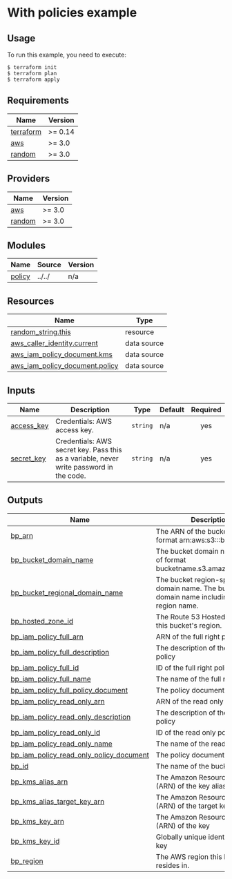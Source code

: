 # With policies example

## Usage

To run this example, you need to execute:

```
$ terraform init
$ terraform plan
$ terraform apply
```

<!-- BEGINNING OF PRE-COMMIT-TERRAFORM DOCS HOOK -->
## Requirements

| Name | Version |
|------|---------|
| <a name="requirement_terraform"></a> [terraform](#requirement\_terraform) | >= 0.14 |
| <a name="requirement_aws"></a> [aws](#requirement\_aws) | >= 3.0 |
| <a name="requirement_random"></a> [random](#requirement\_random) | >= 3.0 |

## Providers

| Name | Version |
|------|---------|
| <a name="provider_aws"></a> [aws](#provider\_aws) | >= 3.0 |
| <a name="provider_random"></a> [random](#provider\_random) | >= 3.0 |

## Modules

| Name | Source | Version |
|------|--------|---------|
| <a name="module_policy"></a> [policy](#module\_policy) | ../../ | n/a |

## Resources

| Name | Type |
|------|------|
| [random_string.this](https://registry.terraform.io/providers/hashicorp/random/latest/docs/resources/string) | resource |
| [aws_caller_identity.current](https://registry.terraform.io/providers/hashicorp/aws/latest/docs/data-sources/caller_identity) | data source |
| [aws_iam_policy_document.kms](https://registry.terraform.io/providers/hashicorp/aws/latest/docs/data-sources/iam_policy_document) | data source |
| [aws_iam_policy_document.policy](https://registry.terraform.io/providers/hashicorp/aws/latest/docs/data-sources/iam_policy_document) | data source |

## Inputs

| Name | Description | Type | Default | Required |
|------|-------------|------|---------|:--------:|
| <a name="input_access_key"></a> [access\_key](#input\_access\_key) | Credentials: AWS access key. | `string` | n/a | yes |
| <a name="input_secret_key"></a> [secret\_key](#input\_secret\_key) | Credentials: AWS secret key. Pass this as a variable, never write password in the code. | `string` | n/a | yes |

## Outputs

| Name | Description |
|------|-------------|
| <a name="output_bp_arn"></a> [bp\_arn](#output\_bp\_arn) | The ARN of the bucket. Will be of format arn:aws:s3:::bucketname. |
| <a name="output_bp_bucket_domain_name"></a> [bp\_bucket\_domain\_name](#output\_bp\_bucket\_domain\_name) | The bucket domain name. Will be of format bucketname.s3.amazonaws.com. |
| <a name="output_bp_bucket_regional_domain_name"></a> [bp\_bucket\_regional\_domain\_name](#output\_bp\_bucket\_regional\_domain\_name) | The bucket region-specific domain name. The bucket domain name including the region name. |
| <a name="output_bp_hosted_zone_id"></a> [bp\_hosted\_zone\_id](#output\_bp\_hosted\_zone\_id) | The Route 53 Hosted Zone ID for this bucket's region. |
| <a name="output_bp_iam_policy_full_arn"></a> [bp\_iam\_policy\_full\_arn](#output\_bp\_iam\_policy\_full\_arn) | ARN of the full right policy |
| <a name="output_bp_iam_policy_full_description"></a> [bp\_iam\_policy\_full\_description](#output\_bp\_iam\_policy\_full\_description) | The description of the full right policy |
| <a name="output_bp_iam_policy_full_id"></a> [bp\_iam\_policy\_full\_id](#output\_bp\_iam\_policy\_full\_id) | ID of the full right policy |
| <a name="output_bp_iam_policy_full_name"></a> [bp\_iam\_policy\_full\_name](#output\_bp\_iam\_policy\_full\_name) | The name of the full right policy |
| <a name="output_bp_iam_policy_full_policy_document"></a> [bp\_iam\_policy\_full\_policy\_document](#output\_bp\_iam\_policy\_full\_policy\_document) | The policy document |
| <a name="output_bp_iam_policy_read_only_arn"></a> [bp\_iam\_policy\_read\_only\_arn](#output\_bp\_iam\_policy\_read\_only\_arn) | ARN of the read only policy |
| <a name="output_bp_iam_policy_read_only_description"></a> [bp\_iam\_policy\_read\_only\_description](#output\_bp\_iam\_policy\_read\_only\_description) | The description of the read only policy |
| <a name="output_bp_iam_policy_read_only_id"></a> [bp\_iam\_policy\_read\_only\_id](#output\_bp\_iam\_policy\_read\_only\_id) | ID of the read only policy |
| <a name="output_bp_iam_policy_read_only_name"></a> [bp\_iam\_policy\_read\_only\_name](#output\_bp\_iam\_policy\_read\_only\_name) | The name of the read only policy |
| <a name="output_bp_iam_policy_read_only_policy_document"></a> [bp\_iam\_policy\_read\_only\_policy\_document](#output\_bp\_iam\_policy\_read\_only\_policy\_document) | The policy document |
| <a name="output_bp_id"></a> [bp\_id](#output\_bp\_id) | The name of the bucket. |
| <a name="output_bp_kms_alias_arn"></a> [bp\_kms\_alias\_arn](#output\_bp\_kms\_alias\_arn) | The Amazon Resource Name (ARN) of the key alias |
| <a name="output_bp_kms_alias_target_key_arn"></a> [bp\_kms\_alias\_target\_key\_arn](#output\_bp\_kms\_alias\_target\_key\_arn) | The Amazon Resource Name (ARN) of the target key identifier |
| <a name="output_bp_kms_key_arn"></a> [bp\_kms\_key\_arn](#output\_bp\_kms\_key\_arn) | The Amazon Resource Name (ARN) of the key |
| <a name="output_bp_kms_key_id"></a> [bp\_kms\_key\_id](#output\_bp\_kms\_key\_id) | Globally unique identifier for the key |
| <a name="output_bp_region"></a> [bp\_region](#output\_bp\_region) | The AWS region this bucket resides in. |
<!-- END OF PRE-COMMIT-TERRAFORM DOCS HOOK -->
